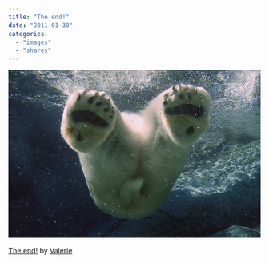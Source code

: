 ```yaml
---
title: "The end!"
date: "2011-01-30"
categories: 
  - "images"
  - "shares"
---
```


![](images/tumblr_lfqcvqzcal1qz4vrlo1_640.jpg)

[The end!](http://www.flickr.com/photos/ucumari/427035041/in/set-72057594085129925/) by [Valerie](http://flickr.com/photos/ucumari)
